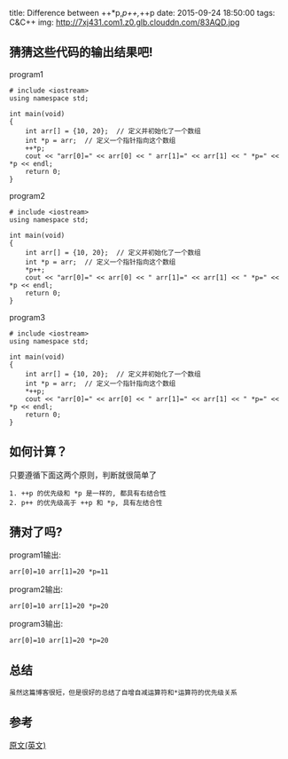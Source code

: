title: Difference between ++*p,*p++,*++p
date: 2015-09-24 18:50:00
tags: C&C++
img: http://7xj431.com1.z0.glb.clouddn.com/83AQD.jpg

## 猜猜这些代码的输出结果吧!
program1

    # include <iostream>
    using namespace std;

    int main(void)
    {
        int arr[] = {10, 20};  // 定义并初始化了一个数组
        int *p = arr;  // 定义一个指针指向这个数组
        ++*p;
        cout << "arr[0]=" << arr[0] << " arr[1]=" << arr[1] << " *p=" << *p << endl;
        return 0;
    }

program2

    # include <iostream>
    using namespace std;

    int main(void)
    {
        int arr[] = {10, 20};  // 定义并初始化了一个数组
        int *p = arr;  // 定义一个指针指向这个数组
        *p++;
        cout << "arr[0]=" << arr[0] << " arr[1]=" << arr[1] << " *p=" << *p << endl;
        return 0;
    }

program3

    # include <iostream>
    using namespace std;

    int main(void)
    {
        int arr[] = {10, 20};  // 定义并初始化了一个数组
        int *p = arr;  // 定义一个指针指向这个数组
        *++p;
        cout << "arr[0]=" << arr[0] << " arr[1]=" << arr[1] << " *p=" << *p << endl;
        return 0;
    }


## 如何计算？
只要遵循下面这两个原则，判断就很简单了

    1. ++p 的优先级和 *p 是一样的, 都具有右结合性
    2. p++ 的优先级高于 ++p 和 *p, 具有左结合性


## 猜对了吗?
program1输出:

    arr[0]=10 arr[1]=20 *p=11

program2输出:

    arr[0]=10 arr[1]=20 *p=20

program3输出:

    arr[0]=10 arr[1]=20 *p=20


## 总结

    虽然这篇博客很短，但是很好的总结了自增自减运算符和*运算符的优先级关系

## 参考
[原文(英文)](www.geeksforgeeks.org/difference-between-p-p-and-p/) <br/>
